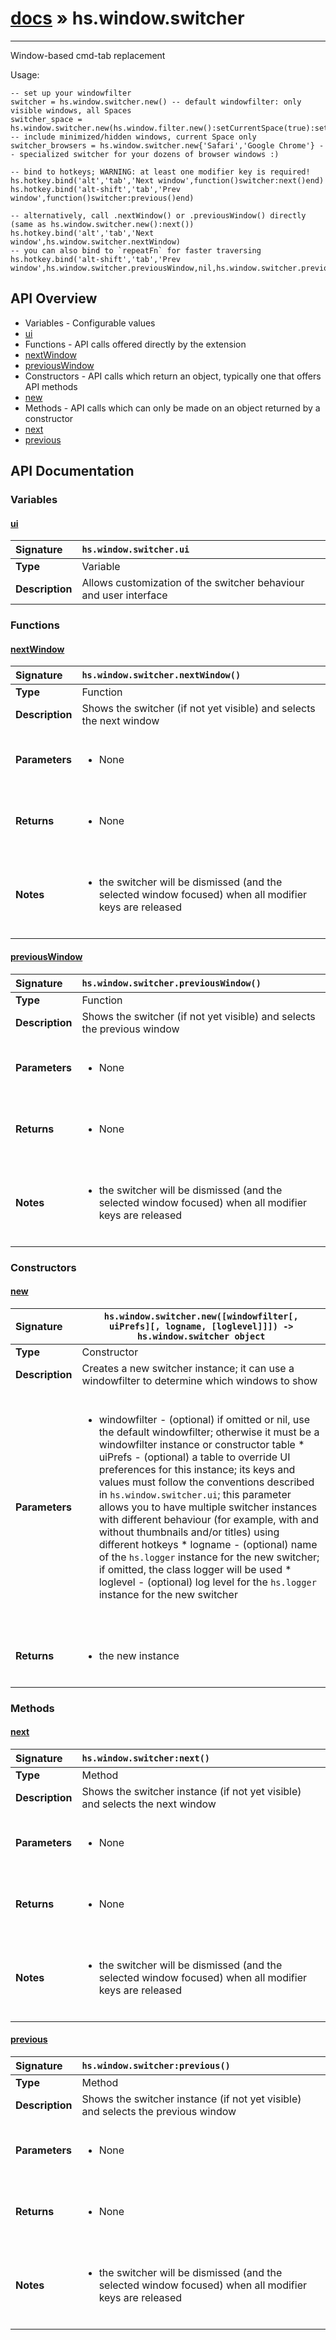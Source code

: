 # [docs](index.md) » hs.window.switcher
---

Window-based cmd-tab replacement

Usage:
```
-- set up your windowfilter
switcher = hs.window.switcher.new() -- default windowfilter: only visible windows, all Spaces
switcher_space = hs.window.switcher.new(hs.window.filter.new():setCurrentSpace(true):setDefaultFilter{}) -- include minimized/hidden windows, current Space only
switcher_browsers = hs.window.switcher.new{'Safari','Google Chrome'} -- specialized switcher for your dozens of browser windows :)

-- bind to hotkeys; WARNING: at least one modifier key is required!
hs.hotkey.bind('alt','tab','Next window',function()switcher:next()end)
hs.hotkey.bind('alt-shift','tab','Prev window',function()switcher:previous()end)

-- alternatively, call .nextWindow() or .previousWindow() directly (same as hs.window.switcher.new():next())
hs.hotkey.bind('alt','tab','Next window',hs.window.switcher.nextWindow)
-- you can also bind to `repeatFn` for faster traversing
hs.hotkey.bind('alt-shift','tab','Prev window',hs.window.switcher.previousWindow,nil,hs.window.switcher.previousWindow)
```

## API Overview
* Variables - Configurable values
 * [ui](#ui)
* Functions - API calls offered directly by the extension
 * [nextWindow](#nextwindow)
 * [previousWindow](#previouswindow)
* Constructors - API calls which return an object, typically one that offers API methods
 * [new](#new)
* Methods - API calls which can only be made on an object returned by a constructor
 * [next](#next)
 * [previous](#previous)

## API Documentation

### Variables

#### [ui](#ui)
| <span style="float: left;">**Signature**</span> | <span style="float: left;">`hs.window.switcher.ui` </span>                                                          |
| -----------------------------------------------------|---------------------------------------------------------------------------------------------------------|
| **Type**                                             | Variable                                                                                         |
| **Description**                                      | Allows customization of the switcher behaviour and user interface                                                                                         |

### Functions

#### [nextWindow](#nextwindow)
| <span style="float: left;">**Signature**</span> | <span style="float: left;">`hs.window.switcher.nextWindow()` </span>                                                          |
| -----------------------------------------------------|---------------------------------------------------------------------------------------------------------|
| **Type**                                             | Function                                                                                         |
| **Description**                                      | Shows the switcher (if not yet visible) and selects the next window                                                                                         |
| **Parameters**                                       | <ul><br /><li>None</li><br /></ul>                                        |
| **Returns**                                          | <ul><br /><li>None</li><br /></ul>                                           |
| **Notes**                                            | <ul><br /><li>the switcher will be dismissed (and the selected window focused) when all modifier keys are released</li><br /></ul>                                             |

#### [previousWindow](#previouswindow)
| <span style="float: left;">**Signature**</span> | <span style="float: left;">`hs.window.switcher.previousWindow()` </span>                                                          |
| -----------------------------------------------------|---------------------------------------------------------------------------------------------------------|
| **Type**                                             | Function                                                                                         |
| **Description**                                      | Shows the switcher (if not yet visible) and selects the previous window                                                                                         |
| **Parameters**                                       | <ul><br /><li>None</li><br /></ul>                                        |
| **Returns**                                          | <ul><br /><li>None</li><br /></ul>                                           |
| **Notes**                                            | <ul><br /><li>the switcher will be dismissed (and the selected window focused) when all modifier keys are released</li><br /></ul>                                             |

### Constructors

#### [new](#new)
| <span style="float: left;">**Signature**</span> | <span style="float: left;">`hs.window.switcher.new([windowfilter[, uiPrefs][, logname, [loglevel]]]) -> hs.window.switcher object` </span>                                                          |
| -----------------------------------------------------|---------------------------------------------------------------------------------------------------------|
| **Type**                                             | Constructor                                                                                         |
| **Description**                                      | Creates a new switcher instance; it can use a windowfilter to determine which windows to show                                                                                         |
| **Parameters**                                       | <ul><br /><li>windowfilter - (optional) if omitted or nil, use the default windowfilter; otherwise it must be a windowfilter   instance or constructor table * uiPrefs - (optional) a table to override UI preferences for this instance; its keys and values   must follow the conventions described in <code>hs.window.switcher.ui</code>; this parameter allows you to have multiple   switcher instances with different behaviour (for example, with and without thumbnails and/or titles)   using different hotkeys * logname - (optional) name of the <code>hs.logger</code> instance for the new switcher; if omitted, the class logger will be used * loglevel - (optional) log level for the <code>hs.logger</code> instance for the new switcher</li><br /></ul>                                        |
| **Returns**                                          | <ul><br /><li>the new instance</li><br /></ul>                                           |

### Methods

#### [next](#next)
| <span style="float: left;">**Signature**</span> | <span style="float: left;">`hs.window.switcher:next()` </span>                                                          |
| -----------------------------------------------------|---------------------------------------------------------------------------------------------------------|
| **Type**                                             | Method                                                                                         |
| **Description**                                      | Shows the switcher instance (if not yet visible) and selects the next window                                                                                         |
| **Parameters**                                       | <ul><br /><li>None</li><br /></ul>                                        |
| **Returns**                                          | <ul><br /><li>None</li><br /></ul>                                           |
| **Notes**                                            | <ul><br /><li>the switcher will be dismissed (and the selected window focused) when all modifier keys are released</li><br /></ul>                                             |

#### [previous](#previous)
| <span style="float: left;">**Signature**</span> | <span style="float: left;">`hs.window.switcher:previous()` </span>                                                          |
| -----------------------------------------------------|---------------------------------------------------------------------------------------------------------|
| **Type**                                             | Method                                                                                         |
| **Description**                                      | Shows the switcher instance (if not yet visible) and selects the previous window                                                                                         |
| **Parameters**                                       | <ul><br /><li>None</li><br /></ul>                                        |
| **Returns**                                          | <ul><br /><li>None</li><br /></ul>                                           |
| **Notes**                                            | <ul><br /><li>the switcher will be dismissed (and the selected window focused) when all modifier keys are released</li><br /></ul>                                             |

